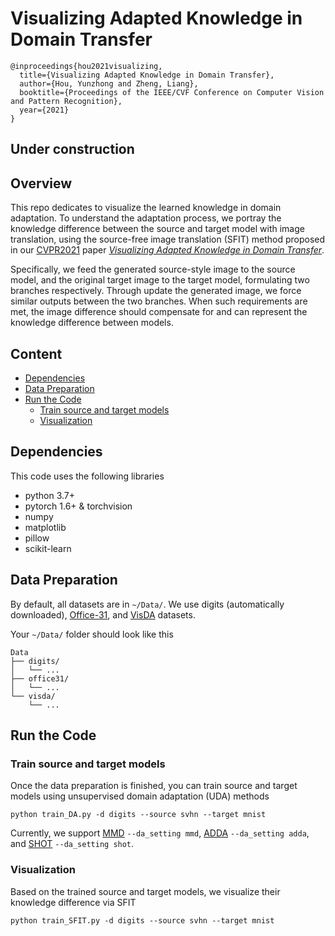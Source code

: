 # Visualizing Adapted Knowledge in Domain Transfer

```
@inproceedings{hou2021visualizing,
  title={Visualizing Adapted Knowledge in Domain Transfer},
  author={Hou, Yunzhong and Zheng, Liang},
  booktitle={Proceedings of the IEEE/CVF Conference on Computer Vision and Pattern Recognition},
  year={2021}
}
```

## Under construction


## Overview

This repo dedicates to visualize the learned knowledge in domain adaptation. 
To understand the adaptation process, we portray the knowledge difference between the source and target model with image translation, using the source-free image translation (SFIT) method proposed in our [CVPR2021](http://cvpr2021.thecvf.com/) paper *[Visualizing Adapted Knowledge in Domain Transfer]()*.

Specifically, we feed the generated source-style image to the source model, and the original target image to the target model, formulating two branches respectively. 
Through update the generated image, we force similar outputs between the two branches. When such requirements are met, the image difference should compensate for and can represent the knowledge difference between models. 

## Content
- [Dependencies](#dependencies)
- [Data Preparation](#data-preparation)
- [Run the Code](#run-the-code)
    * [Train source and target models](#train-source-and-target-models)
    * [Visualization](#visualization)


## Dependencies
This code uses the following libraries
- python 3.7+
- pytorch 1.6+ & torchvision
- numpy
- matplotlib
- pillow
- scikit-learn

## Data Preparation
By default, all datasets are in `~/Data/`. We use digits (automatically downloaded), [Office-31](https://people.eecs.berkeley.edu/~jhoffman/domainadapt/), and [VisDA](http://ai.bu.edu/visda-2017/) datasets. 

Your `~/Data/` folder should look like this
```
Data
├── digits/
│   └── ...
├── office31/ 
│   └── ...
└── visda/
    └── ...
```

## Run the Code

### Train source and target models
Once the data preparation is finished, you can train source and target models using unsupervised domain adaptation (UDA) methods
```shell script
python train_DA.py -d digits --source svhn --target mnist
``` 
Currently, we support [MMD]() ```--da_setting mmd```, [ADDA]() ```--da_setting adda```, and [SHOT]() ```--da_setting shot```.

### Visualization
Based on the trained source and target models, we visualize their knowledge difference via SFIT
```shell script
python train_SFIT.py -d digits --source svhn --target mnist
``` 
